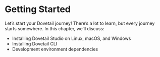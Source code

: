 # Getting Started

Let’s start your Dovetail journey! There’s a lot to learn, but every journey starts
somewhere. In this chapter, we’ll discuss:

* Installing Dovetail Studio on Linux, macOS, and Windows
* Installing Dovetail CLI
* Development environment dependencies